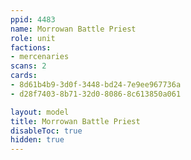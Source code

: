 ```yaml
---
ppid: 4483
name: Morrowan Battle Priest
role: unit
factions:
- mercenaries
scans: 2
cards:
- 8d61b4b9-3d0f-3448-bd24-7e9ee967736a
- d28f7403-8b71-32d0-8086-8c613850a061

layout: model
title: Morrowan Battle Priest
disableToc: true
hidden: true
---
```

